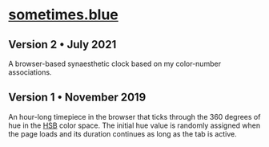# [sometimes.blue](https://sometimes.blue/)

## Version 2 • July 2021 
A browser-based synaesthetic clock based on my color-number associations.

## Version 1 • November 2019
An hour-long timepiece in the browser that ticks through the 360 degrees of hue in the [HSB](https://en.wikipedia.org/wiki/HSL_and_HSV) color space. The initial hue value is randomly assigned when the page loads and its duration continues as long as the tab is active.
